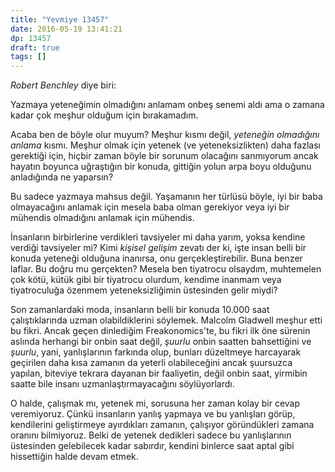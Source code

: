 ```yaml
---
title: "Yevmiye 13457"
date: 2016-05-19 13:41:21
dp: 13457
draft: true
tags: []
---
```


*Robert Benchley* diye biri: 

  Yazmaya yeteneğimin olmadığını anlamam onbeş senemi aldı ama o
  zamana kadar çok meşhur olduğum için bırakamadım.

Acaba ben de böyle olur muyum? Meşhur kısmı değil, *yeteneğin olmadığını anlama*
kısmı. Meşhur olmak için yetenek (ve yeteneksizlikten) daha fazlası gerektiği
için, hiçbir zaman böyle bir sorunum olacağını sanmıyorum ancak hayatın boyunca
uğraştığın bir konuda, gittiğin yolun arpa boyu olduğunu anladığında ne
yaparsın?

Bu sadece yazmaya mahsus değil. Yaşamanın her türlüsü böyle, iyi bir baba
olmayacağını anlamak için mesela baba olman gerekiyor veya iyi bir mühendis
olmadığını anlamak için mühendis. 

İnsanların birbirlerine verdikleri tavsiyeler mi daha yarım, yoksa kendine
verdiği tavsiyeler mi? Kimi *kişisel gelişim* zevatı der ki, işte insan belli
bir konuda yeteneği olduğuna inanırsa, onu gerçekleştirebilir. Buna benzer
laflar. Bu doğru mu gerçekten? Mesela ben tiyatrocu olsaydım, muhtemelen çok
kötü, kütük gibi bir tiyatrocu olurdum, kendime inanmam veya tiyatroculuğa
özenmem yeteneksizliğimin üstesinden gelir miydi?

Son zamanlardaki moda, insanların belli bir konuda 10.000 saat çalıştıklarında
uzman olabildiklerini söylemek. Malcolm Gladwell meşhur etti bu fikri. Ancak
geçen dinlediğim Freakonomics'te, bu fikri ilk öne sürenin aslında herhangi bir
onbin saat değil, *şuurlu* onbin saatten bahsettiğini ve *şuurlu*, yani,
yanlışlarının farkında olup, bunları düzeltmeye harcayarak geçirilen daha kısa
zamanın da yeterli olabileceğini ancak şuursuzca yapılan, biteviye tekrara
dayanan bir faaliyetin, değil onbin saat, yirmibin saatte bile insanı
uzmanlaştırmayacağını söylüyorlardı.

O halde, çalışmak mı, yetenek mi, sorusuna her zaman kolay bir cevap
veremiyoruz. Çünkü insanların yanlış yapmaya ve bu yanlışları görüp, kendilerini
geliştirmeye ayırdıkları zamanın, çalışıyor göründükleri zamana oranını
bilmiyoruz. Belki de yetenek dedikleri sadece bu yanlışlarının üstesinden
gelebilecek kadar sabırdır, kendini binlerce saat aptal gibi hissettiğin halde
devam etmek.




